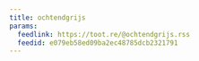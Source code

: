 ```yaml
---
title: ochtendgrijs
params:
  feedlink: https://toot.re/@ochtendgrijs.rss
  feedid: e079eb58ed09ba2ec48785dcb2321791
---
```


